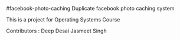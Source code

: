 #facebook-photo-caching
Duplicate facebook photo caching system

This is a project for Operating Systems Course

Contributors : 
Deep Desai
Jasmeet Singh

